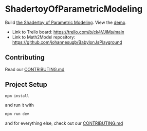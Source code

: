 # ShadertoyOfParametricModeling

Build [the Shadertoy of Parametric Modeling](https://math2model.cg.tuwien.ac.at/). View the [demo](https://math2model.cg.tuwien.ac.at/).

- Link to Trello board: https://trello.com/b/ck4VJiMs/main
- Link to Math2Model repository: https://github.com/johannesugb/BabylonJsPlayground

## Contributing

Read our [CONTRIBUTING.md](./CONTRIBUTING.md)

## Project Setup

```sh
npm install
```

and run it with

```sh
npm run dev
```

and for everything else, check out our [CONTRIBUTING.md](./CONTRIBUTING.md)
